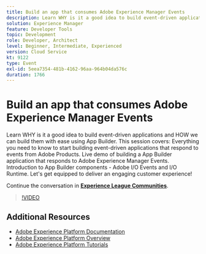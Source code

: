 ```yaml
---
title: Build an app that consumes Adobe Experience Manager Events
description: Learn WHY is it a good idea to build event-driven applications and HOW we can build them with ease using App Builder. This session covers - Everything you need to know to start building event-driven applications that respond to events from Adobe Products. Live demo of building a App Builder application that responds to Adobe Experience Manager Events. Introduction to App Builder components - Adobe I/O Events and I/O Runtime. Let's get equipped to deliver an engaging customer experience!
solution: Experience Manager
feature: Developer Tools
topic: Development
role: Developer, Architect
level: Beginner, Intermediate, Experienced
version: Cloud Service
kt: 9122
type: Event
exl-id: 5eea7354-481b-4162-96aa-964b04da576c
duration: 1766
---
```

# Build an app that consumes Adobe Experience Manager Events

Learn WHY is it a good idea to build event-driven applications and HOW we can build them with ease using App Builder. This session covers: Everything you need to know to start building event-driven applications that respond to events from Adobe Products. Live demo of building a App Builder application that responds to Adobe Experience Manager Events. Introduction to App Builder components - Adobe I/O Events and I/O Runtime. Let's get equipped to deliver an engaging customer experience!

Continue the conversation in **[Experience League Communities](https://adobe.ly/3ipjs8p)**.

>[!VIDEO](https://video.tv.adobe.com/v/337566/?quality=12&learn=on&hidetitle=true)

## Additional Resources

- [Adobe Experience Platform Documentation](https://experienceleague.adobe.com/docs/experience-platform.html)
- [Adobe Experience Platform Overview](https://experienceleague.adobe.com/docs/experience-platform/landing/home.html)
- [Adobe Experience Platform Tutorials](https://experienceleague.adobe.com/docs/platform-learn/tutorials/overview.html?lang=en)
